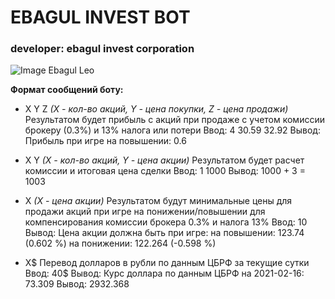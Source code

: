 # EBAGUL INVEST BOT
### developer: ebagul invest corporation
![Image Ebagul Leo](https://shahty.ru/netcat_files/705/619/h_97f9c7cb85fb20aeea2d7a356921d0b7)

**Формат сообщений боту:**

* X Y Z
*(X - кол-во акций, Y - цена покупки, Z - цена продажи)*
Результатом будет прибыль с акций при продаже с учетом комиссии брокеру (0.3%) и 13% налога или потери
Ввод: 4 30.59 32.92
Вывод:
Прибыль при игре на повышении: 0.6

* X Y
*(X - кол-во акций, Y - цена акции)*
Результатом будет расчет комиссии и итоговая цена сделки
Ввод: 1 1000
Вывод:
1000 + 3 = 1003

* X
*(X - цена акции)*
Результатом будут минимальные цены для продажи акций при игре на понижении/повышении для компенсирования комиссии брокера 0.3% и налога 13%
Ввод: 10
Вывод:
Цена акции должна быть при игре:
на повышении: 123.74 (0.602 %)
на понижении: 122.264 (-0.598 %)

* X$
Перевод долларов в рубли по данным ЦБРФ за текущие сутки
Ввод: 40$
Вывод:
Курс доллара по данным ЦБРФ на 2021-02-16: 73.309
Вывод: 2932.368
